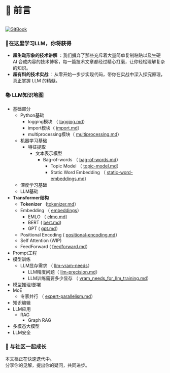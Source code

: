 # 📃 前言

<figure><img src=".gitbook/assets/Gemini_Generated_Image_nvoawnnvoawnnvoa.png" alt=""><figcaption></figcaption></figure>

[![GitBook](https://img.shields.io/static/v1?message=Documented%20on%20GitBook\&logo=gitbook\&logoColor=ffffff\&label=%20\&labelColor=5c5c5c\&color=3F89A1)](https://chenzihong.gitbook.io/llm-everything)

### 🌟在这里学习LLM，你将获得

* **超生动形象的技术讲解** ：我们摒弃了那些充斥着大量简单复制粘贴以及生硬 AI 合成内容的技术博客，每一篇技术文章都经过精心打磨，让你轻松理解复杂的知识。
* **超有料的技术实战** ：从零开始一步步实现代码，带你在实战中深入探究原理，真正掌握 LLM 的精髓。

### 📚 LLM知识地图

* 基础部分
  * Python基础
    * logging模块 （ [logging.md](basics/python-basics/logging.md "mention")）
    * import模块（ [import.md](basics/python-basics/import.md "mention")）
    * multiprocessing模块（ [multiprocessing.md](basics/python-basics/multiprocessing.md "mention")）
  * 机器学习基础
    * 特征提取
      * 文本表示模型
        * Bag-of-words （ [bag-of-words.md](basics/machine-learning-basics/feature-extraction/text-representation-models/bag-of-words.md "mention")）
          * Topic Model （ [topic-model.md](basics/machine-learning-basics/feature-extraction/text-representation-models/topic-model.md "mention")）
          * Static Word Embedding （ [static-word-embeddings.md](basics/machine-learning-basics/feature-extraction/text-representation-models/static-word-embeddings.md "mention")）
  * 深度学习基础
  * LLM基础
* **Transformer结构**
  * **Tokenizer （**[tokenizer.md](transformer/tokenizer.md "mention")）
  * Embedding （ [embeddings](transformer/embeddings/ "mention")）
    * EMLO （ [elmo.md](transformer/embeddings/elmo.md "mention")）
    * BERT ( [bert.md](transformer/embeddings/bert.md "mention"))
    * GPT ( [gpt.md](transformer/embeddings/gpt.md "mention")）
  * Positional Encoding ( [positional-encoding.md](transformer/positional-encoding.md "mention")）
  * Self Attention (WIP)
  * FeedForward ( [feedforward.md](transformer/feedforward.md "mention")）
* Prompt工程
* 模型训练
  * LLM显存需求 （ [llm-vram-needs](train/llm-vram-needs/ "mention")）
    * LLM精度问题（ [llm-precision.md](train/llm-vram-needs/llm-precision.md "mention")）
    * LLM训练需要多少显存 （ [vram\_needs\_for\_llm\_training.md](train/llm-vram-needs/vram_needs_for_llm_training.md "mention")）
* 模型推理/部署
* MoE
  * 专家并行 （ [expert-parallelism.md](moe/expert-parallelism.md "mention")）
* 知识编辑
* LLM应用
  * RAG
    * Graph RAG
* 多模态大模型
* LLM安全

### 🤝 与社区一起成长

本文档正在快速迭代中。\
分享你的见解，提出你的疑问，共同进步。
